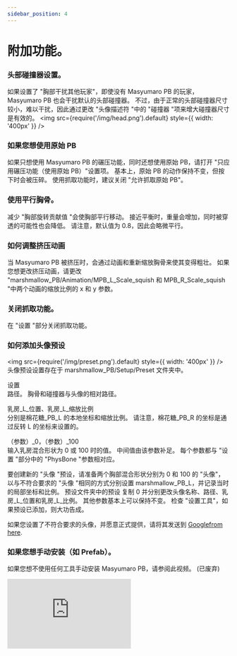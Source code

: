 ```yaml
---
sidebar_position: 4
---
```


# 附加功能。

### 头部碰撞器设置。
如果设置了 "胸部干扰其他玩家"，即使没有 Masyumaro PB 的玩家，Masyumaro PB 也会干扰默认的头部碰撞器。 不过，由于正常的头部碰撞器尺寸较小，难以干扰，因此通过更改 "头像描述符 "中的 "碰撞器 "项来增大碰撞器尺寸是有效的。
<img
  src={require('/img/head.png').default}
  style={{ width: '400px' }}
/>

### 如果您想使用原始 PB
如果只想使用 Masyumaro PB 的碾压功能，同时还想使用原始 PB，请打开 "只应用碾压功能（使用原始 PB）"设置项。 基本上，原始 PB 的动作保持不变，但按下时会被压碎。 使用抓取功能时，建议关闭 "允许抓取原始 PB"。

### 使用平行胸骨。
减少 "胸部旋转贡献值 "会使胸部平行移动。 接近平衡时，重量会增加，同时被穿透的可能性也会降低。 请注意，默认值为 0.8，因此会略微平行。

### 如何调整挤压动画
当 Masyumaro PB 被挤压时，会通过动画和重新缩放胸骨来使其变得粗壮。 如果您想更改挤压动画，请更改 "marshmallow_PB/Animation/MPB_L_Scale_squish 和 MPB_R_Scale_squish "中两个动画的缩放比例的 x 和 y 参数。

### 关闭抓取功能。
在 "设置 "部分关闭抓取功能。

### 如何添加头像预设
<img
  src={require('/img/preset.png').default}
  style={{ width: '400px' }}
/>
头像预设设置存在于 marshmallow_PB/Setup/Preset 文件夹中。 

设置  
路径。 
胸骨和碰撞器与头像的相对路径。 

乳房_L_位置、乳房_L_缩放比例  
分别是棉花糖_PB_L 的本地坐标和缩放比例。 请注意，棉花糖_PB_R 的坐标是通过反转 L 的坐标来设置的。 

（参数）_0，（参数）_100  
输入乳房混合形状为 0 或 100 时的值。 中间值由该参数补足。 每个参数都与 "设置 "部分中的 "PhysBone "参数相对应。 


要创建新的 "头像 "预设，请准备两个胸部混合形状分别为 0 和 100 的 "头像"，以与不符合要求的 "头像 "相同的方式分别设置 marshmallow_PB_L，并记录当时的局部坐标和比例。 预设文件夹中的预设 复制 0 并分别更改头像名称、路径、乳房_L_位置和乳房_L_比例。 其他参数基本上可以保持不变。 检查 "设置工具"，如果预设已添加，则大功告成。

如果您设置了不符合要求的头像，并愿意正式提供，请将其发送到 [Googlefrom here](https://forms.gle/9qfEqBHDyiEisy4G9).


### 如果您想手动安装（如 Prefab）。
如果您想不使用任何工具手动安装 Masyumaro PB，请参阅此视频。 (已废弃)
<iframe width="280" height="158" src="https://www.youtube.com/embed/pKpk3hQhihc?si=trFn__bA0hqWF_76" title="YouTube video player" frameBorder="0" allow="accelerometer; autoplay; clipboard-write; encrypted-media; gyroscope; picture-in-picture; web-share" allowFullScreen></iframe>